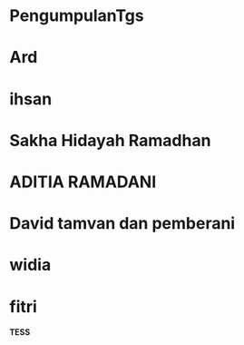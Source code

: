 # PengumpulanTgs
# Ard
# ihsan 
# Sakha Hidayah Ramadhan
# ADITIA RAMADANI
# David tamvan dan pemberani
# widia 
# fitri

#### TESS ####